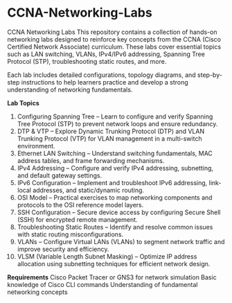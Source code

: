 # CCNA-Networking-Labs
CCNA Networking Labs
This repository contains a collection of hands-on networking labs designed to reinforce key concepts from the CCNA (Cisco Certified Network Associate) curriculum. These labs cover essential topics such as LAN switching, VLANs, IPv4/IPv6 addressing, Spanning Tree Protocol (STP), troubleshooting static routes, and more.

Each lab includes detailed configurations, topology diagrams, and step-by-step instructions to help learners practice and develop a strong understanding of networking fundamentals.

**Lab Topics**

1. Configuring Spanning Tree – Learn to configure and verify Spanning Tree Protocol (STP) to prevent network loops and ensure redundancy.
2. DTP & VTP – Explore Dynamic Trunking Protocol (DTP) and VLAN Trunking Protocol (VTP) for VLAN management in a multi-switch environment.
3. Ethernet LAN Switching – Understand switching fundamentals, MAC address tables, and frame forwarding mechanisms.
4. IPv4 Addressing – Configure and verify IPv4 addressing, subnetting, and default gateway settings.
5. IPv6 Configuration – Implement and troubleshoot IPv6 addressing, link-local addresses, and static/dynamic routing.
6. OSI Model – Practical exercises to map networking components and protocols to the OSI reference model layers.
7. SSH Configuration – Secure device access by configuring Secure Shell (SSH) for encrypted remote management.
8. Troubleshooting Static Routes – Identify and resolve common issues with static routing misconfigurations.
9. VLANs – Configure Virtual LANs (VLANs) to segment network traffic and improve security and efficiency.
10. VLSM (Variable Length Subnet Masking) – Optimize IP address allocation using subnetting techniques for efficient network design.

**Requirements**
Cisco Packet Tracer or GNS3 for network simulation
Basic knowledge of Cisco CLI commands
Understanding of fundamental networking concepts
